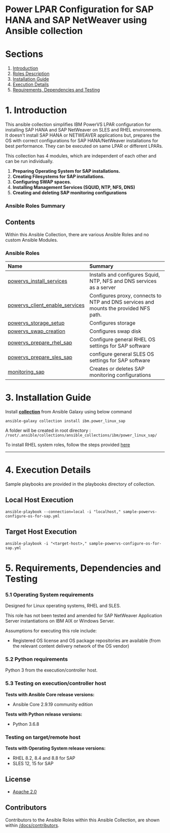 # Power LPAR Configuration for SAP HANA and SAP NetWeaver using Ansible collection


# Sections
 1. [Introduction](README.md#1-introduction)
 2. [Roles Description](README.md#2-roles-description)
 3. [Installation Guide](README.md#3-installation-guide)
 4. [Execution Details](README.md#4-execution-details)
 5. [Requirements, Dependencies and Testing](README.md#5-requirements-dependencies-and-testing)

# 1. Introduction

This ansible collection simplifies IBM PowerVS LPAR configuration for installing SAP HANA and SAP NetWeaver on SLES and RHEL environments. It doesn't install SAP HANA or NETWEAVER applications but, prepares the OS with correct configurations for SAP HANA/NetWeaver installations for best performance. They can be executed on same LPAR or different LPARs.

This collection has 4 modules, which are independent of each other and can be run individually.
1)	**Preparing Operating System for SAP installations.**
2)	**Creating Filesystems for SAP installations.**
3)	**Configuring SWAP spaces.**
4)	**Installing Management Services (SQUID, NTP, NFS, DNS)**
5)	**Creating and deleting SAP monitoring configurations**

### Ansible Roles Summary

## Contents

Within this Ansible Collection, there are various Ansible Roles and no custom Ansible Modules.

### Ansible Roles

| Name | Summary |
| :--- | :--- |
| [powervs_install_services](https://github.com/IBM/ansible-power-linux-sap/tree/main/roles/powervs_install_services)| Installs and configures Squid, NTP, NFS and DNS services as a server|
| [powervs_client_enable_services](https://github.com/IBM/ansible-power-linux-sap/tree/main/roles/powervs_client_enable_services) | Configures proxy, connects to NTP and DNS services and mounts the provided NFS path. |
| [powervs_storage_setup](https://github.com/IBM/ansible-power-linux-sap/tree/main/roles/powervs_storage_setup)| Configures storage |
| [powervs_swap_creation](https://github.com/IBM/ansible-power-linux-sap/tree/main/roles/powervs_swap_creation)| Configures swap disk |
| [powervs_prepare_rhel_sap](https://github.com/IBM/ansible-power-linux-sap/tree/main/roles/powervs_prepare_rhel_sap)| Configure general RHEL OS settings for SAP software |
| [powervs_prepare_sles_sap](https://github.com/IBM/ansible-power-linux-sap/tree/main/roles/powervs_prepare_sles_sap)| configure general SLES OS settings for SAP software |
| [monitoring_sap](https://github.com/IBM/ansible-power-linux-sap/tree/main/roles/monitoring_sap)| Creates or deletes SAP monitoring configurations |

# 3. Installation Guide

Install **[collection](https://galaxy.ansible.com/ibm/power_linux_sap)** from Ansible Galaxy using below command

```ansible-galaxy collection install ibm.power_linux_sap```

A folder will be created in root directory : ```/root/.ansible/collections/ansible_collections/ibm/power_linux_sap/```

To install RHEL system roles, follow the steps provided [here](https://access.redhat.com/articles/6857351#installation)

***

# 4. Execution Details

Sample playbooks are provided in the playbooks directory of collection.

## Local Host Execution

```ansible-playbook --connection=local -i "localhost," sample-powervs-configure-os-for-sap.yml```

## Target Host Execution

```ansible-playbook -i "<target-host>," sample-powervs-configure-os-for-sap.yml```


# 5. Requirements, Dependencies and Testing

### 5.1 Operating System requirements

Designed for Linux operating systems, RHEL and SLES.

This role has not been tested and amended for SAP NetWeaver Application Server instantiations on IBM AIX or Windows Server.

Assumptions for executing this role include:
- Registered OS license and OS package repositories are available (from the relevant content delivery network of the OS vendor)

### 5.2 Python requirements

Python 3 from the execution/controller host.

### 5.3 Testing on execution/controller host

**Tests with Ansible Core release versions:**

- Ansible Core 2.9.19 community edition

**Tests with Python release versions:**

- Python 3.6.8

### Testing on target/remote host

**Tests with Operating System release versions:**

- RHEL 8.2, 8.4 and 8.8 for SAP
- SLES 12, 15 for SAP

## License

- [Apache 2.0](./LICENSE)

## Contributors

Contributors to the Ansible Roles within this Ansible Collection, are shown within [/docs/contributors](./docs/CONTRIBUTORS.md).
